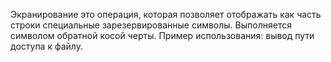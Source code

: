 Экранирование это операция, которая позволяет отображать как часть строки специальные зарезервированные символы. Выполняется символом обратной косой черты. Пример использования: вывод пути доступа к файлу.
